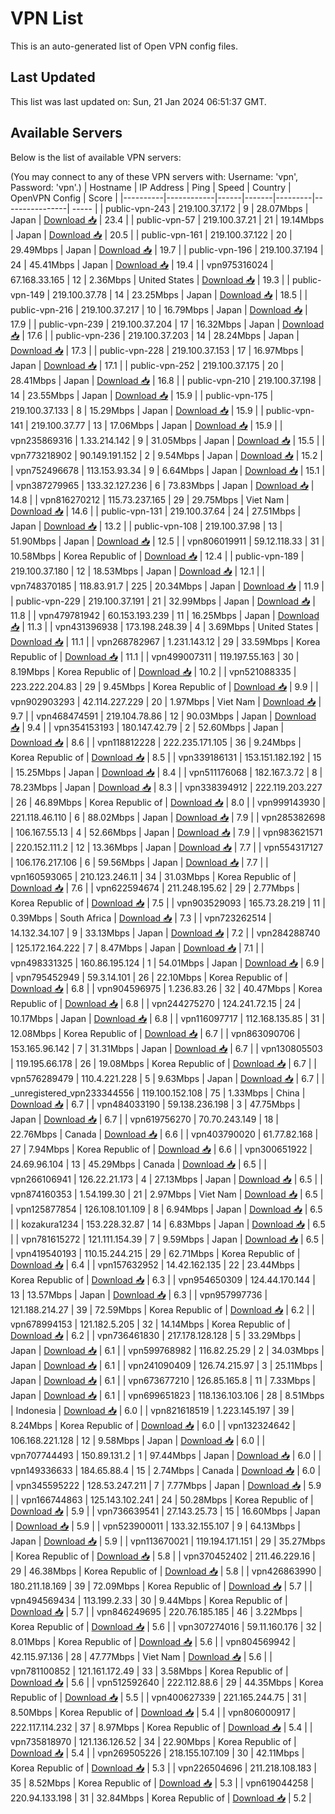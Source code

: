 # VPN List

This is an auto-generated list of Open VPN config files.

## Last Updated

This list was last updated on: Sun, 21 Jan 2024 06:51:37 GMT.

## Available Servers

Below is the list of available VPN servers:

(You may connect to any of these VPN servers with: Username: 'vpn', Password: 'vpn'.)
| Hostname | IP Address | Ping | Speed | Country | OpenVPN Config | Score |
|----------|------------|------|-------|---------|----------------| ----- |
| public-vpn-243 | 219.100.37.172 | 9 | 28.07Mbps | Japan | [Download 📥](./configs/server_0_JP.ovpn) | 23.4 |
| public-vpn-57 | 219.100.37.21 | 21 | 19.14Mbps | Japan | [Download 📥](./configs/server_1_JP.ovpn) | 20.5 |
| public-vpn-161 | 219.100.37.122 | 20 | 29.49Mbps | Japan | [Download 📥](./configs/server_2_JP.ovpn) | 19.7 |
| public-vpn-196 | 219.100.37.194 | 24 | 45.41Mbps | Japan | [Download 📥](./configs/server_3_JP.ovpn) | 19.4 |
| vpn975316024 | 67.168.33.165 | 12 | 2.36Mbps | United States | [Download 📥](./configs/server_4_US.ovpn) | 19.3 |
| public-vpn-149 | 219.100.37.78 | 14 | 23.25Mbps | Japan | [Download 📥](./configs/server_5_JP.ovpn) | 18.5 |
| public-vpn-216 | 219.100.37.217 | 10 | 16.79Mbps | Japan | [Download 📥](./configs/server_6_JP.ovpn) | 17.9 |
| public-vpn-239 | 219.100.37.204 | 17 | 16.32Mbps | Japan | [Download 📥](./configs/server_7_JP.ovpn) | 17.6 |
| public-vpn-236 | 219.100.37.203 | 14 | 28.24Mbps | Japan | [Download 📥](./configs/server_8_JP.ovpn) | 17.3 |
| public-vpn-228 | 219.100.37.153 | 17 | 16.97Mbps | Japan | [Download 📥](./configs/server_9_JP.ovpn) | 17.1 |
| public-vpn-252 | 219.100.37.175 | 20 | 28.41Mbps | Japan | [Download 📥](./configs/server_10_JP.ovpn) | 16.8 |
| public-vpn-210 | 219.100.37.198 | 14 | 23.55Mbps | Japan | [Download 📥](./configs/server_11_JP.ovpn) | 15.9 |
| public-vpn-175 | 219.100.37.133 | 8 | 15.29Mbps | Japan | [Download 📥](./configs/server_12_JP.ovpn) | 15.9 |
| public-vpn-141 | 219.100.37.77 | 13 | 17.06Mbps | Japan | [Download 📥](./configs/server_13_JP.ovpn) | 15.9 |
| vpn235869316 | 1.33.214.142 | 9 | 31.05Mbps | Japan | [Download 📥](./configs/server_14_JP.ovpn) | 15.5 |
| vpn773218902 | 90.149.191.152 | 2 | 9.54Mbps | Japan | [Download 📥](./configs/server_15_JP.ovpn) | 15.2 |
| vpn752496678 | 113.153.93.34 | 9 | 6.64Mbps | Japan | [Download 📥](./configs/server_16_JP.ovpn) | 15.1 |
| vpn387279965 | 133.32.127.236 | 6 | 73.83Mbps | Japan | [Download 📥](./configs/server_17_JP.ovpn) | 14.8 |
| vpn816270212 | 115.73.237.165 | 29 | 29.75Mbps | Viet Nam | [Download 📥](./configs/server_18_VN.ovpn) | 14.6 |
| public-vpn-131 | 219.100.37.64 | 24 | 27.51Mbps | Japan | [Download 📥](./configs/server_19_JP.ovpn) | 13.2 |
| public-vpn-108 | 219.100.37.98 | 13 | 51.90Mbps | Japan | [Download 📥](./configs/server_20_JP.ovpn) | 12.5 |
| vpn806019911 | 59.12.118.33 | 31 | 10.58Mbps | Korea Republic of | [Download 📥](./configs/server_21_KR.ovpn) | 12.4 |
| public-vpn-189 | 219.100.37.180 | 12 | 18.53Mbps | Japan | [Download 📥](./configs/server_22_JP.ovpn) | 12.1 |
| vpn748370185 | 118.83.91.7 | 225 | 20.34Mbps | Japan | [Download 📥](./configs/server_23_JP.ovpn) | 11.9 |
| public-vpn-229 | 219.100.37.191 | 21 | 32.99Mbps | Japan | [Download 📥](./configs/server_24_JP.ovpn) | 11.8 |
| vpn479781942 | 60.153.193.239 | 11 | 16.25Mbps | Japan | [Download 📥](./configs/server_25_JP.ovpn) | 11.3 |
| vpn431396938 | 173.198.248.39 | 4 | 3.69Mbps | United States | [Download 📥](./configs/server_26_US.ovpn) | 11.1 |
| vpn268782967 | 1.231.143.12 | 29 | 33.59Mbps | Korea Republic of | [Download 📥](./configs/server_27_KR.ovpn) | 11.1 |
| vpn499007311 | 119.197.55.163 | 30 | 8.19Mbps | Korea Republic of | [Download 📥](./configs/server_28_KR.ovpn) | 10.2 |
| vpn521088335 | 223.222.204.83 | 29 | 9.45Mbps | Korea Republic of | [Download 📥](./configs/server_29_KR.ovpn) | 9.9 |
| vpn902903293 | 42.114.227.229 | 20 | 1.97Mbps | Viet Nam | [Download 📥](./configs/server_30_VN.ovpn) | 9.7 |
| vpn468474591 | 219.104.78.86 | 12 | 90.03Mbps | Japan | [Download 📥](./configs/server_31_JP.ovpn) | 9.4 |
| vpn354153193 | 180.147.42.79 | 2 | 52.60Mbps | Japan | [Download 📥](./configs/server_32_JP.ovpn) | 8.6 |
| vpn118812228 | 222.235.171.105 | 36 | 9.24Mbps | Korea Republic of | [Download 📥](./configs/server_33_KR.ovpn) | 8.5 |
| vpn339186131 | 153.151.182.192 | 15 | 15.25Mbps | Japan | [Download 📥](./configs/server_34_JP.ovpn) | 8.4 |
| vpn511176068 | 182.167.3.72 | 8 | 78.23Mbps | Japan | [Download 📥](./configs/server_35_JP.ovpn) | 8.3 |
| vpn338394912 | 222.119.203.227 | 26 | 46.89Mbps | Korea Republic of | [Download 📥](./configs/server_36_KR.ovpn) | 8.0 |
| vpn999143930 | 221.118.46.110 | 6 | 88.02Mbps | Japan | [Download 📥](./configs/server_37_JP.ovpn) | 7.9 |
| vpn285382698 | 106.167.55.13 | 4 | 52.66Mbps | Japan | [Download 📥](./configs/server_38_JP.ovpn) | 7.9 |
| vpn983621571 | 220.152.111.2 | 12 | 13.36Mbps | Japan | [Download 📥](./configs/server_39_JP.ovpn) | 7.7 |
| vpn554317127 | 106.176.217.106 | 6 | 59.56Mbps | Japan | [Download 📥](./configs/server_40_JP.ovpn) | 7.7 |
| vpn160593065 | 210.123.246.11 | 34 | 31.03Mbps | Korea Republic of | [Download 📥](./configs/server_41_KR.ovpn) | 7.6 |
| vpn622594674 | 211.248.195.62 | 29 | 2.77Mbps | Korea Republic of | [Download 📥](./configs/server_42_KR.ovpn) | 7.5 |
| vpn903529093 | 165.73.28.219 | 11 | 0.39Mbps | South Africa | [Download 📥](./configs/server_43_ZA.ovpn) | 7.3 |
| vpn723262514 | 14.132.34.107 | 9 | 33.13Mbps | Japan | [Download 📥](./configs/server_44_JP.ovpn) | 7.2 |
| vpn284288740 | 125.172.164.222 | 7 | 8.47Mbps | Japan | [Download 📥](./configs/server_45_JP.ovpn) | 7.1 |
| vpn498331325 | 160.86.195.124 | 1 | 54.01Mbps | Japan | [Download 📥](./configs/server_46_JP.ovpn) | 6.9 |
| vpn795452949 | 59.3.14.101 | 26 | 22.10Mbps | Korea Republic of | [Download 📥](./configs/server_47_KR.ovpn) | 6.8 |
| vpn904596975 | 1.236.83.26 | 32 | 40.47Mbps | Korea Republic of | [Download 📥](./configs/server_48_KR.ovpn) | 6.8 |
| vpn244275270 | 124.241.72.15 | 24 | 10.17Mbps | Japan | [Download 📥](./configs/server_49_JP.ovpn) | 6.8 |
| vpn116097717 | 112.168.135.85 | 31 | 12.08Mbps | Korea Republic of | [Download 📥](./configs/server_50_KR.ovpn) | 6.7 |
| vpn863090706 | 153.165.96.142 | 7 | 31.31Mbps | Japan | [Download 📥](./configs/server_51_JP.ovpn) | 6.7 |
| vpn130805503 | 119.195.66.178 | 26 | 19.08Mbps | Korea Republic of | [Download 📥](./configs/server_52_KR.ovpn) | 6.7 |
| vpn576289479 | 110.4.221.228 | 5 | 9.63Mbps | Japan | [Download 📥](./configs/server_53_JP.ovpn) | 6.7 |
| _unregistered_vpn233344556 | 119.100.152.108 | 75 | 1.33Mbps | China | [Download 📥](./configs/server_54_CN.ovpn) | 6.7 |
| vpn484033190 | 59.138.236.198 | 3 | 47.75Mbps | Japan | [Download 📥](./configs/server_55_JP.ovpn) | 6.7 |
| vpn619756270 | 70.70.243.149 | 18 | 22.76Mbps | Canada | [Download 📥](./configs/server_56_CA.ovpn) | 6.6 |
| vpn403790020 | 61.77.82.168 | 27 | 7.94Mbps | Korea Republic of | [Download 📥](./configs/server_57_KR.ovpn) | 6.6 |
| vpn300651922 | 24.69.96.104 | 13 | 45.29Mbps | Canada | [Download 📥](./configs/server_58_CA.ovpn) | 6.5 |
| vpn266106941 | 126.22.21.173 | 4 | 27.13Mbps | Japan | [Download 📥](./configs/server_59_JP.ovpn) | 6.5 |
| vpn874160353 | 1.54.199.30 | 21 | 2.97Mbps | Viet Nam | [Download 📥](./configs/server_60_VN.ovpn) | 6.5 |
| vpn125877854 | 126.108.101.109 | 8 | 6.94Mbps | Japan | [Download 📥](./configs/server_61_JP.ovpn) | 6.5 |
| kozakura1234 | 153.228.32.87 | 14 | 6.83Mbps | Japan | [Download 📥](./configs/server_62_JP.ovpn) | 6.5 |
| vpn781615272 | 121.111.154.39 | 7 | 9.59Mbps | Japan | [Download 📥](./configs/server_63_JP.ovpn) | 6.5 |
| vpn419540193 | 110.15.244.215 | 29 | 62.71Mbps | Korea Republic of | [Download 📥](./configs/server_64_KR.ovpn) | 6.4 |
| vpn157632952 | 14.42.162.135 | 22 | 23.44Mbps | Korea Republic of | [Download 📥](./configs/server_65_KR.ovpn) | 6.3 |
| vpn954650309 | 124.44.170.144 | 13 | 13.57Mbps | Japan | [Download 📥](./configs/server_66_JP.ovpn) | 6.3 |
| vpn957997736 | 121.188.214.27 | 39 | 72.59Mbps | Korea Republic of | [Download 📥](./configs/server_67_KR.ovpn) | 6.2 |
| vpn678994153 | 121.182.5.205 | 32 | 14.14Mbps | Korea Republic of | [Download 📥](./configs/server_68_KR.ovpn) | 6.2 |
| vpn736461830 | 217.178.128.128 | 5 | 33.29Mbps | Japan | [Download 📥](./configs/server_69_JP.ovpn) | 6.1 |
| vpn599768982 | 116.82.25.29 | 2 | 34.03Mbps | Japan | [Download 📥](./configs/server_70_JP.ovpn) | 6.1 |
| vpn241090409 | 126.74.215.97 | 3 | 25.11Mbps | Japan | [Download 📥](./configs/server_71_JP.ovpn) | 6.1 |
| vpn673677210 | 126.85.165.8 | 11 | 7.33Mbps | Japan | [Download 📥](./configs/server_72_JP.ovpn) | 6.1 |
| vpn699651823 | 118.136.103.106 | 28 | 8.51Mbps | Indonesia | [Download 📥](./configs/server_73_ID.ovpn) | 6.0 |
| vpn821618519 | 1.223.145.197 | 39 | 8.24Mbps | Korea Republic of | [Download 📥](./configs/server_74_KR.ovpn) | 6.0 |
| vpn132324642 | 106.168.221.128 | 12 | 9.58Mbps | Japan | [Download 📥](./configs/server_75_JP.ovpn) | 6.0 |
| vpn707744493 | 150.89.131.2 | 1 | 97.44Mbps | Japan | [Download 📥](./configs/server_76_JP.ovpn) | 6.0 |
| vpn149336633 | 184.65.88.4 | 15 | 2.74Mbps | Canada | [Download 📥](./configs/server_77_CA.ovpn) | 6.0 |
| vpn345595222 | 128.53.247.211 | 7 | 7.77Mbps | Japan | [Download 📥](./configs/server_78_JP.ovpn) | 5.9 |
| vpn166744863 | 125.143.102.241 | 24 | 50.28Mbps | Korea Republic of | [Download 📥](./configs/server_79_KR.ovpn) | 5.9 |
| vpn736639541 | 27.143.25.73 | 15 | 16.60Mbps | Japan | [Download 📥](./configs/server_80_JP.ovpn) | 5.9 |
| vpn523900011 | 133.32.155.107 | 9 | 64.13Mbps | Japan | [Download 📥](./configs/server_81_JP.ovpn) | 5.9 |
| vpn113670021 | 119.194.171.151 | 29 | 35.27Mbps | Korea Republic of | [Download 📥](./configs/server_82_KR.ovpn) | 5.8 |
| vpn370452402 | 211.46.229.16 | 29 | 46.38Mbps | Korea Republic of | [Download 📥](./configs/server_83_KR.ovpn) | 5.8 |
| vpn426863990 | 180.211.18.169 | 39 | 72.09Mbps | Korea Republic of | [Download 📥](./configs/server_84_KR.ovpn) | 5.7 |
| vpn494569434 | 113.199.2.33 | 30 | 9.44Mbps | Korea Republic of | [Download 📥](./configs/server_85_KR.ovpn) | 5.7 |
| vpn846249695 | 220.76.185.185 | 46 | 3.22Mbps | Korea Republic of | [Download 📥](./configs/server_86_KR.ovpn) | 5.6 |
| vpn307274016 | 59.11.160.176 | 32 | 8.01Mbps | Korea Republic of | [Download 📥](./configs/server_87_KR.ovpn) | 5.6 |
| vpn804569942 | 42.115.97.136 | 28 | 47.77Mbps | Viet Nam | [Download 📥](./configs/server_88_VN.ovpn) | 5.6 |
| vpn781100852 | 121.161.172.49 | 33 | 3.58Mbps | Korea Republic of | [Download 📥](./configs/server_89_KR.ovpn) | 5.6 |
| vpn512592640 | 222.112.88.6 | 29 | 44.35Mbps | Korea Republic of | [Download 📥](./configs/server_90_KR.ovpn) | 5.5 |
| vpn400627339 | 221.165.244.75 | 31 | 8.50Mbps | Korea Republic of | [Download 📥](./configs/server_91_KR.ovpn) | 5.4 |
| vpn806000917 | 222.117.114.232 | 37 | 8.97Mbps | Korea Republic of | [Download 📥](./configs/server_92_KR.ovpn) | 5.4 |
| vpn735818970 | 121.136.126.52 | 34 | 22.90Mbps | Korea Republic of | [Download 📥](./configs/server_93_KR.ovpn) | 5.4 |
| vpn269505226 | 218.155.107.109 | 30 | 42.11Mbps | Korea Republic of | [Download 📥](./configs/server_94_KR.ovpn) | 5.3 |
| vpn226504696 | 211.218.108.183 | 35 | 8.52Mbps | Korea Republic of | [Download 📥](./configs/server_95_KR.ovpn) | 5.3 |
| vpn619044258 | 220.94.133.198 | 31 | 32.84Mbps | Korea Republic of | [Download 📥](./configs/server_96_KR.ovpn) | 5.2 |

